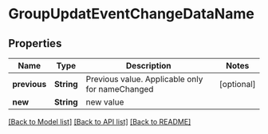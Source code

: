 # GroupUpdatEventChangeDataName

## Properties
Name | Type | Description | Notes
------------ | ------------- | ------------- | -------------
**previous** | **String** | Previous value. Applicable only for nameChanged | [optional] 
**new** | **String** | new value | 

[[Back to Model list]](../README.md#documentation-for-models) [[Back to API list]](../README.md#documentation-for-api-endpoints) [[Back to README]](../README.md)


